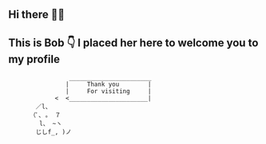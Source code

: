 ## Hi there 👋👋 
## This is Bob 👇 I placed her here to welcome you to my profile


                     _______________________
                    |     Thank you        |
                    |     For visiting     |
                 <  <______________________|       
          　／l、   
          （ﾟ､ 。 ７
           　l、 ~ヽ
          　じしf_, )ノ
